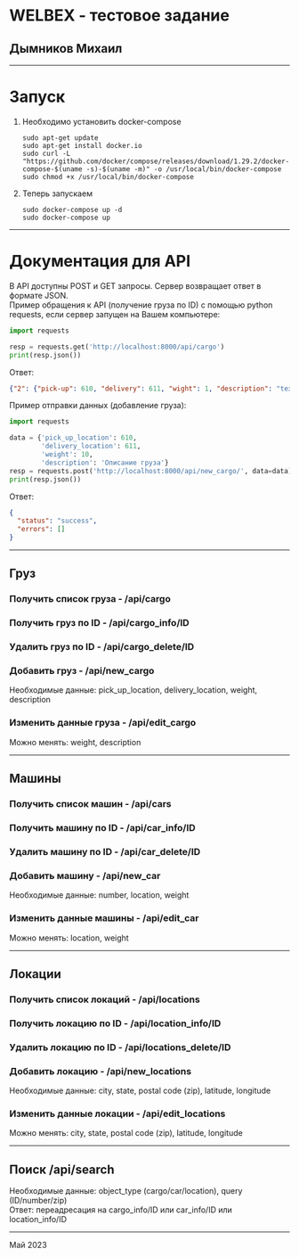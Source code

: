 # WELBEX - тестовое задание #

## Дымников Михаил ##

----------------------------------
# Запуск #

1. Необходимо установить docker-compose
    ```commandline
    sudo apt-get update
    sudo apt-get install docker.io
    sudo curl -L "https://github.com/docker/compose/releases/download/1.29.2/docker-compose-$(uname -s)-$(uname -m)" -o /usr/local/bin/docker-compose
    sudo chmod +x /usr/local/bin/docker-compose
    
    ```

2. Теперь запускаем
    ```commandline
    sudo docker-compose up -d
    sudo docker-compose up
    ```

----------------------------------

# Документация для API #

В API доступны POST и GET запросы. Сервер возвращает ответ в формате JSON.<br>
Пример обращения к API (получение груза по ID) с помощью python requests, если сервер запущен на Вашем компьютере:

```python
import requests

resp = requests.get('http://localhost:8000/api/cargo')
print(resp.json())

```
Ответ:

```json
{"2": {"pick-up": 610, "delivery": 611, "wight": 1, "description": "text", "nearest_cars": {"2": 11.416862577989889}}, "status": "success", "errors": []}
```

Пример отправки данных (добавление груза):
```python
import requests

data = {'pick_up_location': 610,
        'delivery_location': 611,
        'weight': 10,
        'description': 'Описание груза'}
resp = requests.post('http://localhost:8000/api/new_cargo/', data=data)
print(resp.json())
```

Ответ:
```json
{
  "status": "success",
  "errors": []
}
```

----------------------------------

## Груз ##

### Получить список груза - /api/cargo ###

### Получить груз по ID - /api/cargo_info/ID ###

### Удалить груз по ID - /api/cargo_delete/ID ###

### Добавить груз - /api/new_cargo ###
Необходимые данные: pick_up_location, delivery_location, weight, description

### Изменить данные груза - /api/edit_cargo ###
Можно менять: weight, description

----------------------------------

## Машины ##

### Получить список машин - /api/cars ###

### Получить машину по ID - /api/car_info/ID ###

### Удалить машину по ID - /api/car_delete/ID ###

### Добавить машину - /api/new_car ###
Необходимые данные: number, location, weight

### Изменить данные машины - /api/edit_car ###
Можно менять: location, weight

----------------------------------

## Локации ##

### Получить список локаций - /api/locations ###

### Получить локацию по ID - /api/location_info/ID ###

### Удалить локацию по ID - /api/locations_delete/ID ###

### Добавить локацию - /api/new_locations ###
Необходимые данные: city, state, postal code (zip), latitude, longitude

### Изменить данные локации - /api/edit_locations ###
Можно менять: city, state, postal code (zip), latitude, longitude

----------------------------------

## Поиск /api/search ##
Необходимые данные: object_type (cargo/car/location), query (ID/number/zip)<br>
Ответ: переадресация на cargo_info/ID или car_info/ID или location_info/ID



----------------------------------
Май 2023